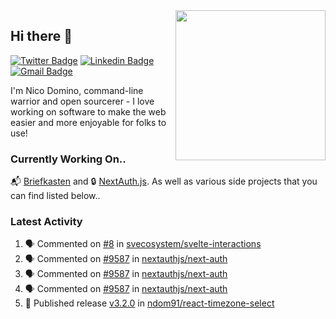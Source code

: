 <img align="right" src="https://user-images.githubusercontent.com/7415984/172472491-91b16eac-fa22-4ecf-92df-d687139fd1f9.gif" width="240" />

## Hi there 👋

[![Twitter Badge](https://img.shields.io/badge/-@ndom91-1ca0f1?style=flat-square&labelColor=1ca0f1&logo=twitter&logoColor=white&link=https://twitter.com/ndom91)](https://twitter.com/ndom91) [![Linkedin Badge](https://img.shields.io/badge/-ndom91-blue?style=flat-square&logo=Linkedin&logoColor=white&link=https://www.linkedin.com/in/ndom91/)](https://www.linkedin.com/in/ndom91/) [![Gmail Badge](https://img.shields.io/badge/-yo@ndo.dev-c14438?style=flat-square&logo=mail.ru&logoColor=white&link=mailto:yo@ndo.dev)](mailto:yo@ndo.dev)

I'm Nico Domino, command-line warrior and open sourcerer - I love working on software to make the web easier and more enjoyable for folks to use! 

### Currently Working On..

📬 [Briefkasten](https://briefkastenhq.com) and 🔒 [NextAuth.js](https://github.com/nextauthjs/next-auth). As well as various side projects that you can find listed below..

<!--START_SECTION_PROFILE_VIEWS:readme-info-->
<!--END_SECTION_PROFILE_VIEWS:readme-info-->

<!--START_SECTION_DAILY_COMMIT:readme-info-->
<!--END_SECTION_DAILY_COMMIT:readme-info-->

<!--START_SECTION_WEEKLY_COMMIT:readme-info-->
<!--END_SECTION_WEEKLY_COMMIT:readme-info-->

### Latest Activity

<!--START_SECTION:activity-->
1. 🗣 Commented on [#8](https://github.com/svecosystem/svelte-interactions/pull/8#issuecomment-1893304215) in [svecosystem/svelte-interactions](https://github.com/svecosystem/svelte-interactions)
2. 🗣 Commented on [#9587](https://github.com/nextauthjs/next-auth/pull/9587#issuecomment-1892646153) in [nextauthjs/next-auth](https://github.com/nextauthjs/next-auth)
3. 🗣 Commented on [#9587](https://github.com/nextauthjs/next-auth/pull/9587#issuecomment-1892621150) in [nextauthjs/next-auth](https://github.com/nextauthjs/next-auth)
4. 🗣 Commented on [#9587](https://github.com/nextauthjs/next-auth/pull/9587#issuecomment-1892619823) in [nextauthjs/next-auth](https://github.com/nextauthjs/next-auth)
5. 🚀 Published release [v3.2.0](https://github.com/ndom91/react-timezone-select/releases/tag/v3.2.0) in [ndom91/react-timezone-select](https://github.com/ndom91/react-timezone-select)
<!--END_SECTION:activity-->
